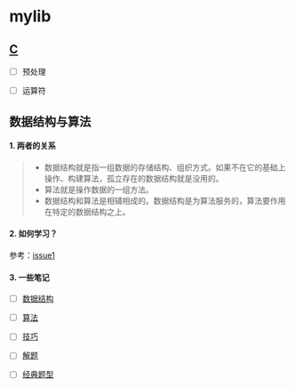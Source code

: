# mylib

## [C](./docs/c/README.md)

- [ ] 预处理

- [ ] 运算符


## 数据结构与算法

#### 1. 两者的关系

> - 数据结构就是指一组数据的存储结构、组织方式。如果不在它的基础上操作、构建算法，孤立存在的数据结构就是没用的。
> - 算法就是操作数据的一组方法。
> - 数据结构和算法是相辅相成的。数据结构是为算法服务的，算法要作用在特定的数据结构之上。

#### 2. 如何学习？

参考：[issue1](https://github.com/liangkuai/mylib/issues/1)

#### 3. 一些笔记

- [ ] [数据结构](./docs/data-structure/README.md)

- [ ] [算法](./docs/algorithm/README.md)

- [ ] [技巧](./docs/code/README.md)

- [ ] [解题](./docs/solution/解题.md)

- [ ] [经典题型](./docs/question/README.md)
